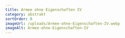 ```yaml
---
title: Armee ohne Eigenschaften IV
category: abstrakt
sortOrder: 0
imageUrl: /uploads/Armee-ohne-Eigenschaften-IV.webp
imageAlt: Armee-ohne-Eigenschaften-IV
---
```

